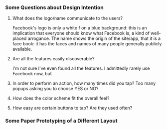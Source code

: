 ### Some Questions about Design Intention

1. What does the logo/name communicate to the users?

   Facebook's logo is only a white f on a blue background: this is an implication that everyone should know what Facebook is, a kind of well-placed arrogance. The name shows the origin of the site/app, that it is a face book: it has the faces and names of many people generally publicly available.
2. Are all the features easily discoverable?

   I'm not sure I've even found all the features. I admittedly rarely use Facebook now, but
3. In order to perform an action, how many times did you tap? Too many popups asking you to choose YES or NO?
4. How does the color scheme fit the overall feel?
5. How easy are certain buttons to tap? Are they used often?

### Some Paper Prototyping of a Different Layout
